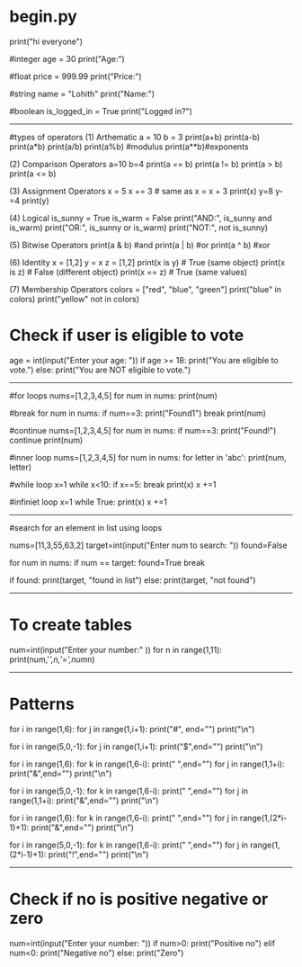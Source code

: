 # begin.py
print("hi everyone")

#integer
age = 30
print("Age:")

#float
price = 999.99
print("Price:")

#string
name = "Lohith"
print("Name:")

#boolean
is_logged_in = True
print("Logged in?")

-----------------------------------------------------------------------------------------------------------------------------------------------------------------------------

#types of operators
    (1) Arthematic
a = 10
b = 3
print(a+b)
print(a-b)
print(a*b)
print(a/b)
print(a%b) #modulus
print(a**b)#exponents


  (2) Comparison Operators
a=10
b=4
print(a == b)
print(a != b)
print(a > b)
print(a <= b)


  (3) Assignment Operators
x = 5
x += 3  # same as x = x + 3
print(x)
y=8
y-=4
print(y)


  (4) Logical
is_sunny = True
is_warm = False
print("AND:", is_sunny and is_warm)
print("OR:", is_sunny or is_warm)
print("NOT:", not is_sunny)


  (5) Bitwise Operators
print(a & b) #and
print(a | b) #or
print(a ^ b) #xor


   (6) Identity
x = [1,2]
y = x
z = [1,2]
print(x is y)     # True (same object)
print(x is z)     # False (different object)
print(x == z)     # True (same values)


  (7)  Membership Operators
colors = ["red", "blue", "green"]
print("blue" in colors)
print("yellow" not in colors)




# Check if user is eligible to vote
age = int(input("Enter your age: "))
if age >= 18:
    print("You are eligible to vote.")
else:
    print("You are NOT eligible to vote.")


-----------------------------------------------------------------------------------------------------------------------------------------------------------------------------


#for loops
nums=[1,2,3,4,5]
for num in nums:
    print(num)
    
#break
for num in nums:
    if num==3:
        print("Found1")
        break
    print(num)

#continue
nums=[1,2,3,4,5]
for num in nums:
    if num==3:
        print("Found!")
        continue
    print(num)
    

#inner loop
nums=[1,2,3,4,5]
for num in nums:
    for letter in 'abc':
        print(num, letter)

#while loop
x=1
while x<10:
    if x==5:
        break
    print(x)
    x +=1

 #infiniet loop
x=1
while True:
    print(x)
    x +=1

-----------------------------------------------------------------------------------------------------------------------------------------------------------------------------


#search for an element in list using loops

nums=[11,3,55,63,2]
target=int(input("Enter num to search: "))
found=False

for num in nums:
    if num == target:
        found=True
        break

if found:
    print(target, "found in list")
else:
    print(target, "not found")

-----------------------------------------------------------------------------------------------------------------------------------------------------------------------------

# To create tables

num=int(input("Enter your number:" ))
for n in range(1,11):
    print(num,'*',n,'=',num*n)

-----------------------------------------------------------------------------------------------------------------------------------------------------------------------------

# Patterns

for i in range(1,6):
    for j in range(1,i+1):
        print("#", end="")
    print("\n")


for i in range(5,0,-1):
    for j in range(1,i+1):
        print("$",end="")
    print("\n")


for i in range(1,6):
    for k in range(1,6-i):
        print(" ",end="")
    for j in range(1,1+i):
            print("&",end="")
    print("\n")


for i in range(5,0,-1):
    for k in range(1,6-i):
        print(" ",end="")
    for j in range(1,1+i):
            print("&",end="")
    print("\n")

for i in range(1,6):
    for k in range(1,6-i):
        print(" ",end="")
    for j in range(1,(2*i-1)+1):
            print("&",end="")
    print("\n")


for i in range(5,0,-1):
    for k in range(1,6-i):
        print(" ",end="")
    for j in range(1,(2*i-1)+1):
        print("!",end="")
    print("\n")

-----------------------------------------------------------------------------------------------------------------------------------------------------------------------------

# Check if no is positive negative or zero

num=int(input("Enter your number: "))
if num>0:
    print("Positive no")
elif num<0:
    print("Negative no")
else:
    print("Zero")














